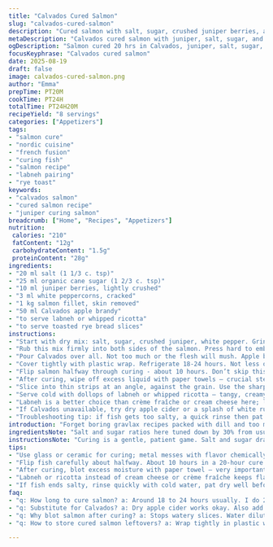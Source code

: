 ```yaml
---
title: "Calvados Cured Salmon"
slug: "calvados-cured-salmon"
description: "Cured salmon with salt, sugar, crushed juniper berries, and white pepper. Infused with Calvados apple brandy for a fruity twist. Cure times adjusted for firmer texture and deeper flavors. Sliced thin. Serve with tangy labneh or whipped ricotta, not the usual spreads, plus crunchy rye toasts. No skin, fresh fillet. Aroma of apple, earthiness from juniper. Texture slightly firmed, translucent pink flesh. Simple, no fuss. A rustic but refined take on Nordic gravlax, with a French apple orchard touch."
metaDescription: "Calvados cured salmon with juniper, salt, sugar, and white pepper. Chill 20 hrs. Slice thin, serve with labneh or ricotta, crunchy rye on side."
ogDescription: "Salmon cured 20 hrs in Calvados, juniper, salt, sugar, cracked white pepper. Slice thin. Serve chilled with tangy labneh & rye toasts. Rustic Nordic-French mix."
focusKeyphrase: "Calvados cured salmon"
date: 2025-08-19
draft: false
image: calvados-cured-salmon.png
author: "Emma"
prepTime: PT20M
cookTime: PT24H
totalTime: PT24H20M
recipeYield: "8 servings"
categories: ["Appetizers"]
tags:
- "salmon cure"
- "nordic cuisine"
- "french fusion"
- "curing fish"
- "salmon recipe"
- "labneh pairing"
- "rye toast"
keywords:
- "calvados salmon"
- "cured salmon recipe"
- "juniper curing salmon"
breadcrumb: ["Home", "Recipes", "Appetizers"]
nutrition: 
 calories: "210"
 fatContent: "12g"
 carbohydrateContent: "1.5g"
 proteinContent: "28g"
ingredients:
- "20 ml salt (1 1/3 c. tsp)"
- "25 ml organic cane sugar (1 2/3 c. tsp)"
- "10 ml juniper berries, lightly crushed"
- "3 ml white peppercorns, cracked"
- "1 kg salmon fillet, skin removed"
- "50 ml Calvados apple brandy"
- "to serve labneh or whipped ricotta"
- "to serve toasted rye bread slices"
instructions:
- "Start with dry mix: salt, sugar, crushed juniper, white pepper. Grind the berries just enough to release oils but keep texture; over-crushing turns bitter."
- "Rub this mix firmly into both sides of the salmon. Press hard to embed flavors. Looks wet with the sugar-salt sheen. Place fish in a glass dish, skin side down."
- "Pour Calvados over all. Not too much or the flesh will mush. Apple brandy adds subtle fruitiness without overpowering."
- "Cover tightly with plastic wrap. Refrigerate 18-24 hours. Not less or flesh won’t set; not more or it turns too dry. I found 20 hours hits balance: flesh firms, aroma brightens, not dry or too salty."
- "Flip salmon halfway through curing - about 10 hours. Don’t skip this. Keeps moisture running evenly, avoids uneven cure spots. Fish changes texture visibly; edges firmer, center translucent pink."
- "After curing, wipe off excess liquid with paper towels — crucial step to avoid watery slices. Dryness also helps to slice thinly without tearing."
- "Slice into thin strips at an angle, against the grain. Use the sharpest fish knife you have. Thin slices show the beautiful gradient color: pale pink edges, deeper flesh inside."
- "Serve cold with dollops of labneh or whipped ricotta — tangy, creamy contrasts the salt and brandy notes. Toasted rye rounds add crunch and earthy aroma."
- "Labneh is a better choice than crème fraîche or cream cheese here; less fat masks the Calvados’ fruit tones, which I discovered after multiple tastings."
- "If Calvados unavailable, try dry apple cider or a splash of white rum. Avoid over-sweet spirits; they mask the delicate curing flavors."
- "Troubleshooting tip: if fish gets too salty, a quick rinse then pat dry before slicing helps. But best to monitor curing time carefully."
introduction: "Forget boring gravlax recipes packed with dill and too much sugar. Grab salt, sugar, and swap out dill for crushed juniper berries — adds piney resin, subtle sharpness I adore. Calvados working in the background, aromatic apple brandy whispers hitting notes of orchard fruits and wood. This mix alone flips the salmon into something complex, earthy, fresh. The key? Time and touch. Over cure, rubbery; undercure, mushy slush. Salmon fillet tight in flavour. The aroma of juniper and Calvados celebration in the fridge. I use labneh, tangy and thick — balances salt and strong flavors. Rye toast crackling in mouth; brilliant. The texture’s firm but yielding, the cured flesh slightly translucent, almost jewel-like. I skip heavy creams or mayo. It’s about letting salmon sing with subtle supporting actors. If you’ve tried gravlax before and found it bland or cloying, give this a go. Simpler ingredients, nuanced results. A lesson in curing. The smell alone hooks me every time."
ingredientsNote: "Salt and sugar ratios here tuned down by 30% from usual gravlax to avoid overwhelming saltiness during longer cure. Juniper berries replace coriander seeds for that piney, mysterious note, shifting flavor profile dramatically—don’t skip crushing them lightly to unlock oils but avoid bitter powder. White peppercorns replace black for a cleaner, less pungent heat. Fresh salmon skin removed for ease—otherwise it traps moisture unevenly. Calvados isn’t optional; it’s the spirit that gives a subtle sweetness and fruity backbone; replace with quality apple cider vinegar combined with a dash of white rum if needed, though not quite the same hit. Every ingredient aims for balance, simplicity, layering of quirky but complementary notes rather than classic dill or mustard seeds. Labneh or whipped ricotta as serving ideas instead of crème fraîche or traditional cream cheese—lower fat dairy keeps the cured flavors sharp and bright. Rye bread toasted just enough to crackle but still tender inside pairs perfectly. These aren’t fancy, exotic ingredients but familiar twists that bring a new experience without complicating prep."
instructionsNote: "Curing is a gentle, patient game. Salt and sugar draw moisture, tighten flesh, and amplify flavor; it’s a chemical dance happening while fish rests quietly in the fridge. Start with dry mix evenly distributed; this avoids salty patchiness or spots that dry out too much. Pressing the mix firmly in ensures contact and flavor penetration. Don’t rush flipping the fish—about halfway through curing, flip carefully with gentle hands to keep pressure uniform and avoid distorting fillet. Watch the changing texture and sheen on salmon; it firming up and slightly translucent signals proper cure stage. After curing, drying the fish can’t be skipped, blot away surface liquid so slices don’t fall apart or become mushy. Slice with a sharp blade, slicing against the grain for tender bite. Why labneh or ricotta? Fat in processed cream cheese or crème fraîche dulls the bright notes of Calvados and juniper; fresher dairy keeps palate awake. Toast the rye just right: browned edges with soft center. If you lack Calvados, adjustments with cider vinegar and rum still work but beware overpowering the fish. This is a forgiving method but precise timing and tactile feedback make the difference. Most mistakes are fixing by adjusting cure time or drying more thoroughly."
tips:
- "Use glass or ceramic for curing; metal messes with flavor chemically. Crush juniper berries lightly so oils release but it’s not bitter powder. Mix salt and sugar dry first. Press firmly both sides of salmon, make sure it’s fully coated. Keep fish chilled constant under 4°C; don’t freeze before curing. Plastic wrap directly touches salmon flesh to avoid drying and oxidation."
- "Flip fish carefully about halfway. About 10 hours in a 20-hour cure. Do NOT skip flip or you get uneven curing. Watch visual cues: edges firm up, center translucent pink. Texture changes tell you when cure’s working—not just time. Too short, mushy; too long, rubbery. Balance is key—experience helps sense it quick."
- "After curing, blot excess moisture with paper towel — very important. Too wet slices tear, mush when cutting thin. Use sharpest knife possible, slice thin against grain angle. Keep fingers steady to avoid tearing. Thin slices reveal gradient of pale edges to deeper pink center; visual sign you got it right."
- "Labneh or ricotta instead of cream cheese or crème fraîche keeps flavors sharper. Fat in heavy creams dulls fruity apple notes in Calvados. Toast rye bread just until crackling but still tender inside. Cast iron pan toast adds aroma better than toaster. If no Calvados, try dry apple cider or white rum splash, but be cautious with strong spirits masking flavor."
- "If fish ends salty, rinse quickly with cold water, pat dry well before slicing. Longer curing needs trimming time or reduce salt sugar by about 30%. Keep knife sharp, salmon fresh smelling never fishy. Let cured fish rest room temp 15 mins after fridge before slicing; flavors open. Adjust time slightly by fillet thickness and freshness."
faq:
- "q: How long to cure salmon? a: Around 18 to 24 hours usually. I do 20. Flip halfway. Watch texture edges firm, center translucent. Not firm, extend time. Too dry, shorten cure. Thickness matters."
- "q: Substitute for Calvados? a: Dry apple cider works okay. Also add splash white rum for fruit note. Avoid sweet spirits like liqueurs. Vinegar mix can help but alters flavor profile. Keep balance tuned, don’t overpower fish."
- "q: Why blot salmon after curing? a: Stops watery slices. Water dilutes flavor and texture falls apart slicing thin. Paper towels, press gently. If too wet, tearing happens. Dry surface helps knife glide cleanly through flesh without mush."
- "q: How to store cured salmon leftovers? a: Wrap tightly in plastic wrap or airtight container. Keep fridge temp below 4°C, good up to 3 days. Freeze not recommended due to texture loss. Small batches better for freshness. Let rest room temp before serving after fridge."

---
```

